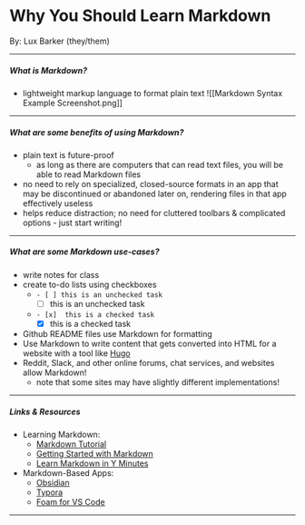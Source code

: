 # Why You Should Learn Markdown

By: Lux Barker (they/them)

---

##### What is Markdown?

- lightweight markup language to format plain text
![[Markdown Syntax Example Screenshot.png]]

---

##### What are some benefits of using Markdown?
- plain text is future-proof
    - as long as there are computers that can read text files, you will be able to read Markdown files
- no need to rely on specialized, closed-source formats in an app that may be discontinued or abandoned later on, rendering files in that app effectively useless
- helps reduce distraction; no need for cluttered toolbars & complicated options - just start writing!

---

##### What are some Markdown use-cases?
- write notes for class
- create to-do lists using checkboxes 
    - `- [ ] this is an unchecked task`
        - [ ] this is an unchecked task
    - `- [x]  this is a checked task`
        - [x] this is a checked task
- Github README files use Markdown for formatting
- Use Markdown to write content that gets converted into HTML for a website with a tool like [Hugo](https://gohugo.io/)
- Reddit, Slack, and other online forums, chat services, and websites allow Markdown!
    - note that some sites may have slightly different implementations!

---

##### Links & Resources
- Learning Markdown:
    - [Markdown Tutorial](https://www.markdowntutorial.com/)
    - [Getting Started with Markdown](https://www.markdownguide.org/getting-started/)
    - [Learn Markdown in Y Minutes](https://learnxinyminutes.com/docs/markdown/)
- Markdown-Based Apps:
    - [Obsidian](https://obsidian.md/)
    - [Typora](https://typora.io/#)
    - [Foam for VS Code](https://foambubble.github.io/foam/)

---